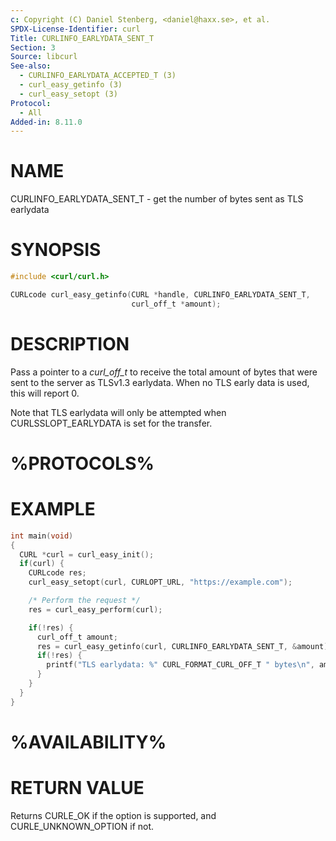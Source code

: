 ```yaml
---
c: Copyright (C) Daniel Stenberg, <daniel@haxx.se>, et al.
SPDX-License-Identifier: curl
Title: CURLINFO_EARLYDATA_SENT_T
Section: 3
Source: libcurl
See-also:
  - CURLINFO_EARLYDATA_ACCEPTED_T (3)
  - curl_easy_getinfo (3)
  - curl_easy_setopt (3)
Protocol:
  - All
Added-in: 8.11.0
---
```


# NAME

CURLINFO_EARLYDATA_SENT_T - get the number of bytes sent as TLS earlydata

# SYNOPSIS

~~~c
#include <curl/curl.h>

CURLcode curl_easy_getinfo(CURL *handle, CURLINFO_EARLYDATA_SENT_T,
                           curl_off_t *amount);
~~~

# DESCRIPTION

Pass a pointer to a *curl_off_t* to receive the total amount of bytes that
were sent to the server as TLSv1.3 earlydata. When no TLS early
data is used, this will report 0.

Note that TLS earlydata will only be attempted when CURLSSLOPT_EARLYDATA
is set for the transfer.

# %PROTOCOLS%

# EXAMPLE

~~~c
int main(void)
{
  CURL *curl = curl_easy_init();
  if(curl) {
    CURLcode res;
    curl_easy_setopt(curl, CURLOPT_URL, "https://example.com");

    /* Perform the request */
    res = curl_easy_perform(curl);

    if(!res) {
      curl_off_t amount;
      res = curl_easy_getinfo(curl, CURLINFO_EARLYDATA_SENT_T, &amount);
      if(!res) {
        printf("TLS earlydata: %" CURL_FORMAT_CURL_OFF_T " bytes\n", amount);
      }
    }
  }
}
~~~

# %AVAILABILITY%

# RETURN VALUE

Returns CURLE_OK if the option is supported, and CURLE_UNKNOWN_OPTION if not.
